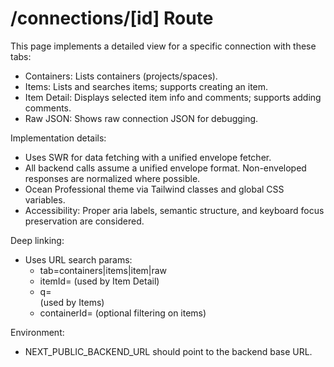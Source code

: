 # /connections/[id] Route

This page implements a detailed view for a specific connection with these tabs:
- Containers: Lists containers (projects/spaces).
- Items: Lists and searches items; supports creating an item.
- Item Detail: Displays selected item info and comments; supports adding comments.
- Raw JSON: Shows raw connection JSON for debugging.

Implementation details:
- Uses SWR for data fetching with a unified envelope fetcher.
- All backend calls assume a unified envelope format. Non-enveloped responses are normalized where possible.
- Ocean Professional theme via Tailwind classes and global CSS variables.
- Accessibility: Proper aria labels, semantic structure, and keyboard focus preservation are considered.

Deep linking:
- Uses URL search params:
  - tab=containers|items|item|raw
  - itemId=<id> (used by Item Detail)
  - q=<search> (used by Items)
  - containerId=<id> (optional filtering on items)

Environment:
- NEXT_PUBLIC_BACKEND_URL should point to the backend base URL.
